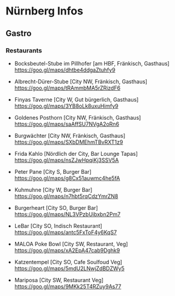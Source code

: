 # Nürnberg Infos

## Gastro 
### Restaurants
- Bocksbeutel-Stube im Pillhofer [am HBF, Fränkisch, Gasthaus]
https://goo.gl/maps/dhtbe4ddgaZtuhfy9

- Albrecht-Dürer-Stube [City NW, Fränkisch, Gasthaus]
https://goo.gl/maps/tRAmmbMA5rZRizdF6

- Finyas Taverne [City W, Gut bürgerlich, Gasthaus]
https://goo.gl/maps/3YB8oLk8uxuHimfy9

- Goldenes Posthorn [City NW, Fränkisch, Gasthaus]
https://goo.gl/maps/saAffSU7NVgA2oRn6

- Burgwächter [City NW, Fränkisch, Gasthaus]
https://goo.gl/maps/SXbDMEhmTBvRXT1z9


- Frida Kahlo [Nördlich der City, Bar Lounge Tapas]
https://goo.gl/maps/nsZJwHpqiKj3SSV5A

- Peter Pane [City S, Burger Bar]
https://goo.gl/maps/g8Cx51auwmc4he5fA

- Kuhmuhne [City W, Burger Bar]
https://goo.gl/maps/n7hbt5rqCdzYmrZN8

- Burgerheart [City SO, Burger Bar]
https://goo.gl/maps/NL3VPzbUibxbn2Pm7

- LeBar [City SO, Indisch Restaurant]
https://goo.gl/maps/antc5FxToF4y6KqS7

- MALOA Poke Bowl [City SW, Restaurant, Veg]
https://goo.gl/maps/xA2EpA47cab9Dghk9

- Katzentempel [City SO, Cafe Soulfoud Veg]
https://goo.gl/maps/5mdU2LNwjZdBDZWy5

- Mariposa [City SW, Restaurant Veg]
https://goo.gl/maps/9MKk25T4RZuy9As77
